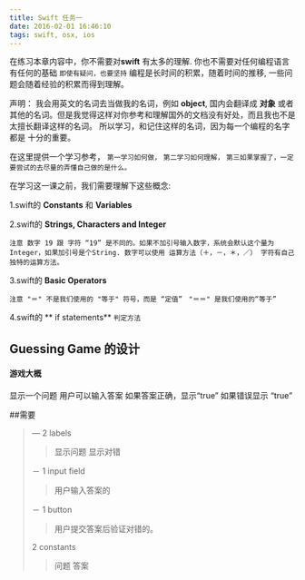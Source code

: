 ```yaml
---
title: Swift 任务一
date: 2016-02-01 16:46:10
tags: swift, osx, ios
---
```


 在练习本章内容中，你不需要对**swift** 有太多的理解. 你也不需要对任何编程语言有任何的基础 `即使有疑问，也要坚持` 编程是长时间的积累，随着时间的推移, 一些问题会随着经验的积累而得到理解。

 声明：
  我会用英文的名词去当做我的名词，例如 **object**, 国内会翻译成 **对象** 或者其他的名词。但是我觉得这样对你参考和理解国外的文档没有好处，而且我也不是太擅长翻译这样的名词。
  所以学习，和记住这样的名词，因为每一个编程的名字都是 十分的重要。


 在这里提供一个学习参考，
 `第一学习如何做，`
 `第二学习如何理解，`
 `第三如果掌握了，一定要尝试的去尽量的弄懂自己做的是什么。`



在学习这一课之前，我们需要理解下这些概念:

1.swift的 **Constants** 和 **Variables**



2.swift的 **Strings, Characters and Integer**


`注意 数字 19 跟 字符 “19” 是不同的。如果不加引号输入数字，系统会默认这个量为Integer，如果加引号是个String.
 数字可以使用 运算方法（＋，－，＊，／）
 字符有自己独特的运算方法。`


3.swift的 **Basic Operators**

`注意 "＝" 不是我们使用的 "等于" 符号，而是 “定值”`
` "＝＝" 是我们使用的“等于”`


4.swift的 ** if statements**
`判定方法`

Guessing Game 的设计
-------------

#### 游戏大概

显示一个问题
用户可以输入答案
如果答案正确，显示“true”
	如果错误显示 “true”

##需要

> — 2 labels
>
> > 显示问题
> > 显示对错
>
> － 1 input field
> > 用户输入答案的
>
> － 1 button
>
> > 用户提交答案后验证对错的。
>
> 2  constants
>
> > 问题
> > 答案
>
